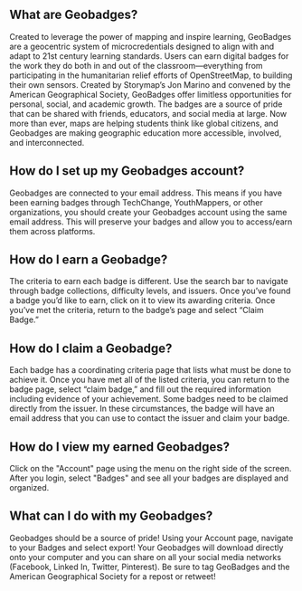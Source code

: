 ## What are Geobadges?
Created to leverage the power of mapping and inspire learning, GeoBadges are a geocentric system of microcredentials designed to align with and adapt to 21st century learning standards. Users can earn digital badges for the work they do both in and out of the classroom—everything from participating in the humanitarian relief efforts of OpenStreetMap, to building their own sensors. Created by Storymap’s Jon Marino and convened by the American Geographical Society, GeoBadges offer limitless opportunities for personal, social, and academic growth. The badges are a source of pride that can be shared with friends, educators, and social media at large. Now more than ever, maps are helping students think like global citizens, and Geobadges are making geographic education more accessible, involved, and interconnected.

## How do I set up my Geobadges account?
	 
Geobadges are connected to your email address. This means if you have been earning badges through TechChange, YouthMappers, or other organizations, you should create your Geobadges account using the same email address. This will preserve your badges and allow you to access/earn them across platforms. 

## How do I earn a Geobadge?
	 
The criteria to earn each badge is different. Use the search bar to navigate through badge collections, difficulty levels, and issuers. Once you’ve found a badge you’d like to earn, click on it to view its awarding criteria. Once you’ve met the criteria, return to the badge’s page and select “Claim Badge.”

## How do I claim a Geobadge?
	 
Each badge has a coordinating criteria page that lists what must be done to achieve it. Once you have met all of the listed criteria, you can return to the badge page, select “claim badge,” and fill out the required information including evidence of your achievement. Some badges need to be claimed directly from the issuer. In these circumstances, the badge will have an email address that you can use to contact the issuer and claim your badge. 

## How do I view my earned Geobadges?
	
Click on the "Account" page using the menu on the right side of the screen. After you login, select "Badges" and see all your badges are displayed and organized.

## What can I do with my Geobadges?
	
Geobadges should be a source of pride! Using your Account page, navigate to your Badges and select export! Your Geobadges will download directly onto your computer and you can share on all your social media networks (Facebook, Linked In, Twitter, Pinterest). Be sure to tag GeoBadges and the American Geographical Society for a repost or retweet!



